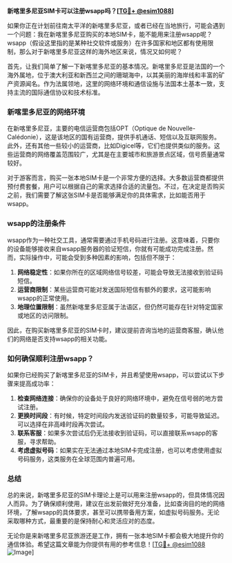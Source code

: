 **新喀里多尼亚SIM卡可以注册wsapp吗？[[TG💪+ @esim1088](https://t.me/s/esim1088)]**

如果你正在计划前往南太平洋的新喀里多尼亚，或者已经在当地旅行，可能会遇到一个问题：我在新喀里多尼亚购买的本地SIM卡，能不能用来注册wsapp呢？wsapp（假设这里指的是某种社交软件或服务）在许多国家和地区都有使用限制，那么对于新喀里多尼亚这样的海外地区来说，情况又如何呢？

首先，让我们简单了解一下新喀里多尼亚的基本情况。新喀里多尼亚是法国的一个海外属地，位于澳大利亚和新西兰之间的珊瑚海中，以其美丽的海岸线和丰富的矿产资源闻名。作为法属领地，这里的网络环境和通信设施与法国本土基本一致，支持主流的国际通信协议和技术标准。

### 新喀里多尼亚的网络环境

在新喀里多尼亚，主要的电信运营商包括OPT（Optique de Nouvelle-Calédonie），这是该地区的国有运营商，提供手机通话、短信以及互联网服务。此外，还有其他一些较小的运营商，比如Digicel等，它们也提供类似的服务。这些运营商的网络覆盖范围较广，尤其是在主要城市和旅游景点区域，信号质量通常较好。

对于游客而言，购买一张本地SIM卡是一个非常方便的选择。大多数运营商都提供预付费套餐，用户可以根据自己的需求选择合适的流量包。不过，在决定是否购买之前，我们需要了解这张SIM卡是否能够满足你的具体需求，比如能否用于wsapp。

### wsapp的注册条件

wsapp作为一种社交工具，通常需要通过手机号码进行注册。这意味着，只要你的设备能够接收来自wsapp服务器的验证短信，你就有可能成功完成注册。然而，实际操作中，可能会受到多种因素的影响，包括但不限于：

1. **网络稳定性**：如果你所在的区域网络信号较差，可能会导致无法接收到验证码短信。
2. **运营商限制**：某些运营商可能对发送国际短信有额外的要求，这可能影响wsapp的正常使用。
3. **地理位置限制**：虽然新喀里多尼亚属于法语区，但仍然可能存在针对特定国家或地区的访问限制。

因此，在购买新喀里多尼亚的SIM卡时，建议提前咨询当地的运营商客服，确认他们的网络是否支持wsapp的相关功能。

### 如何确保顺利注册wsapp？

如果你已经购买了新喀里多尼亚的SIM卡，并且希望使用wsapp，可以尝试以下步骤来提高成功率：

1. **检查网络连接**：确保你的设备处于良好的网络环境中，避免在信号弱的地方尝试注册。
2. **更换时间段**：有时候，特定时间段内发送验证码的数量较多，可能导致延迟。可以选择在非高峰时段再次尝试。
3. **联系客服**：如果多次尝试后仍无法接收到验证码，可以直接联系wsapp的客服，寻求帮助。
4. **考虑虚拟号码**：如果实在无法通过本地SIM卡完成注册，也可以考虑使用虚拟号码服务，这类服务在全球范围内普遍可用。

### 总结

总的来说，新喀里多尼亚的SIM卡理论上是可以用来注册wsapp的，但具体情况因人而异。为了确保顺利使用，建议在出发前做好充分准备，比如查询目的地的网络环境，了解wsapp的具体要求，甚至可以携带备用方案，如虚拟号码服务。无论采取哪种方式，最重要的是保持耐心和灵活应对的态度。

无论你是来新喀里多尼亚旅游还是工作，拥有一张本地SIM卡都会极大地提升你的通信体验。希望这篇文章能为你提供有用的参考信息！[[TG💪+ @esim1088](https://t.me/s/esim1088) ![Image](https://i.postimg.cc/4NQfJmqS/Snipaste-2025-05-13-00-14-12.png)]